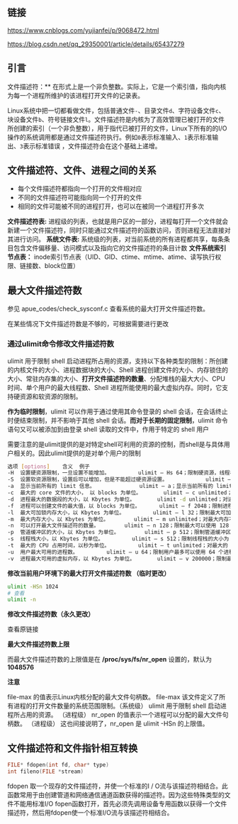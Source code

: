 ## 链接

https://www.cnblogs.com/yujianfei/p/9068472.html

https://blog.csdn.net/qq_29350001/article/details/65437279

## 引言

文件描述符：** 在形式上是一个非负整数。实际上，它是一个索引值，指向内核为每一个进程所维护的该进程打开文件的记录表。 

Linux系统中把一切都看做文件，包括普通文件`-`、目录文件`d`、字符设备文件`c`、块设备文件`b`、符号链接文件`l`。文件描述符是内核为了高效管理已被打开的文件所创建的索引（一个非负整数），用于指代已被打开的文件，Linux下所有的的I/O操作的系统调用都是通过文件描述符执行。例如`0`表示标准输入、`1`表示标准输出、`3`表示标准错误 ，文件描述符会在这个基础上递增。 

## 文件描述符、文件、进程之间的关系

- 每个文件描述符都指向一个打开的文件相对应
- 不同的文件描述符可能指向同一个打开的文件
- 相同的文件可能被不同的进程打开，也可以在被同一个进程打开多次

**文件描述符表:** 进程级的列表，也就是用户区的一部分，进程每打开一个文件就会新建一个文件描述符，同时只能通过文件描述符的函数访问，否则进程无法直接对其进行访问。 **系统文件表:** 系统级的列表，对当前系统的所有进程都共享，每条条目包含文件偏移量、访问模式以及指向它的文件描述符的条目计数 **文件系统索引节点表：** inode索引节点表（UID、GID、ctime、mtime、atime、读写执行权限、链接数、block位置） 

## 最大文件描述符数

参见 apue_codes/check_sysconf.c 查看系统的最大打开文件描述符数。

在某些情况下文件描述符数是不够的，可根据需要进行更改

### 通过ulimit命令修改文件描述符数

ulimit 用于限制 shell 启动进程所占用的资源，支持以下各种类型的限制：所创建的内核文件的大小、进程数据块的大小、Shell 进程创建文件的大小、内存锁住的大小、常驻内存集的大小、**打开文件描述符的数量**、分配堆栈的最大大小、CPU 时间、单个用户的最大线程数、Shell 进程所能使用的最大虚拟内存。同时，它支持硬资源和软资源的限制。

**作为临时限制**，ulimit 可以作用于通过使用其命令登录的 shell 会话，在会话终止时便结束限制，并不影响于其他 shell 会话。**而对于长期的固定限制**，ulimit 命令语句又可以被添加到由登录 shell 读取的文件中，作用于特定的 shell 用户

需要注意的是ulimit提供的是对特定shell可利用的资源的控制，而shell是与具体用户相关的。因此ulimit提供的是对单个用户的限制

```bash
选项 [options]	含义	例子
-H	设置硬资源限制，一旦设置不能增加。	      ulimit – Hs 64；限制硬资源，线程栈大小为 64K。
-S	设置软资源限制，设置后可以增加，但是不能超过硬资源设置。	        ulimit – Sn 32；限制软资源，32 个文件描述符。
-a	显示当前所有的 limit 信息。	           ulimit – a；显示当前所有的 limit 信息。
-c	最大的 core 文件的大小， 以 blocks 为单位。      	ulimit – c unlimited； 对生成的 core 文件的大小不进行限制。
-d	进程最大的数据段的大小，以 Kbytes 为单位。     	ulimit -d unlimited；对进程的数据段大小不进行限制。
-f	进程可以创建文件的最大值，以 blocks 为单位。     	ulimit – f 2048；限制进程可以创建的最大文件大小为 2048 blocks。
-l	最大可加锁内存大小，以 Kbytes 为单位。       	ulimit – l 32；限制最大可加锁内存大小为 32 Kbytes。
-m	最大内存大小，以 Kbytes 为单位。       	ulimit – m unlimited；对最大内存不进行限制。
-n	可以打开最大文件描述符的数量。	       ulimit – n 128；限制最大可以使用 128 个文件描述符。
-p	管道缓冲区的大小，以 Kbytes 为单位。	      ulimit – p 512；限制管道缓冲区的大小为 512 Kbytes。
-s	线程栈大小，以 Kbytes 为单位。      	ulimit – s 512；限制线程栈的大小为 512 Kbytes。
-t	最大的 CPU 占用时间，以秒为单位。     	ulimit – t unlimited；对最大的 CPU 占用时间不进行限制。
-u	用户最大可用的进程数。     	ulimit – u 64；限制用户最多可以使用 64 个进程。
-v	进程最大可用的虚拟内存，以 Kbytes 为单位。    	ulimit – v 200000；限制最大可用的虚拟内存为 200000 Kbytes。

```

**修改当前用户环境下的最大打开文件描述符数 （临时更改）**

```bash
ulimit -HSn 1024
# 查看
ulimit -n
```

**修改文件描述符数（永久更改）**

查看原链接

**最大文件描述符数上限**

而最大文件描述符数的上限值是在 **/proc/sys/fs/nr_open** 设置的，默认为 **1048576**

**注意**

file-max 的值表示Linux内核分配的最大文件句柄数。
file-max 该文件定义了所有进程的打开文件数量的系统范围限制。（系统级）
ulimit 用于限制 shell 启动进程所占用的资源。 （进程级）
nr_open 的值表示一个进程可以分配的最大文件句柄数。 （进程级）
这也间接说明了，nr_open 是 ulimit -HSn 的上限值。

## 文件描述符和文件指针相互转换

```c
FILE* fdopen(int fd, char* type)
int fileno(FILE *stream)
```

fdopen 取一个现存的文件描述符，并使一个标准的I / O流与该描述符相结合。此函数常用于由创建管道和网络通信通道函数获得的描述符。因为这些特殊类型的文件不能用标准I/O fopen函数打开，首先必须先调用设备专用函数以获得一个文件描述符，然后用fdopen使一个标准I/O流与该描述符相结合。
